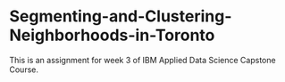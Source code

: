 # Segmenting-and-Clustering-Neighborhoods-in-Toronto
This is an assignment for week 3 of IBM Applied Data Science Capstone Course.
